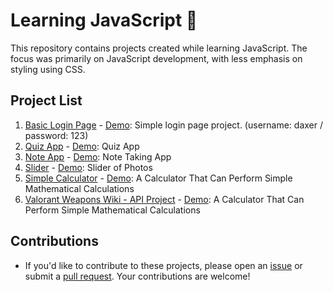 # Learning JavaScript 🚀

This repository contains projects created while learning JavaScript. The focus was primarily on JavaScript development, with less emphasis on styling using CSS.

## Project List
1. [Basic Login Page](https://github.com/xdaxer/learnJS/tree/main/Basic-Login-Page) - [Demo](https://xdaxer.github.io/demos/Basic-Login-Page): Simple login page project. (username: daxer / password: 123)
2. [Quiz App](https://github.com/xdaxer/learnJS/tree/main/test-app) - [Demo](https://xdaxer.github.io/demos/test-app/): Quiz App
3. [Note App](https://github.com/xdaxer/learnJS/tree/main/note-app) - [Demo](https://xdaxer.github.io/demos/note-app/): Note Taking App
4. [Slider](https://github.com/xdaxer/learnJS/tree/main/slider) - [Demo](https://xdaxer.github.io/demos/slider/): Slider of Photos
5. [Simple Calculator](https://github.com/xdaxer/learnJS/tree/main/Simple-Calculator) - [Demo](https://xdaxer.github.io/demos/Simple-Calculator/): A Calculator That Can Perform Simple Mathematical Calculations
6. [Valorant Weapons Wiki - API Project](https://github.com/xdaxer/learnJS/tree/main/Valorant) - [Demo](https://xdaxer.github.io/demos/Valorant/): A Calculator That Can Perform Simple Mathematical Calculations


## Contributions
- If you'd like to contribute to these projects, please open an [issue](../../issues) or submit a [pull request](../../pulls). Your contributions are welcome!
